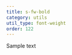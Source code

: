 ```yaml
---
title: s-fw-bold
category: utils
util_type: font-weight
order: 122
---
```

<p class="s-fw-bold">Sample text</p>